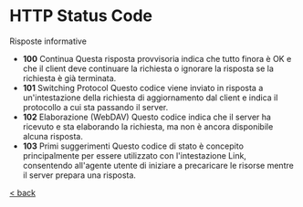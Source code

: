 # HTTP Status Code 

Risposte informative

* **100** Continua
     Questa risposta provvisoria indica che tutto finora è OK e che il client deve continuare la richiesta o ignorare la risposta se la richiesta è già terminata.
* **101** Switching Protocol
     Questo codice viene inviato in risposta a un'intestazione della richiesta di aggiornamento dal client e indica il protocollo a cui sta passando il server.
* **102** Elaborazione (WebDAV)
     Questo codice indica che il server ha ricevuto e sta elaborando la richiesta, ma non è ancora disponibile alcuna risposta.
* **103** Primi suggerimenti
     Questo codice di stato è concepito principalmente per essere utilizzato con l'intestazione Link, consentendo all'agente utente di iniziare a precaricare le risorse mentre il server prepara una risposta.


[< back](061_HttpStatusCode_0.md)